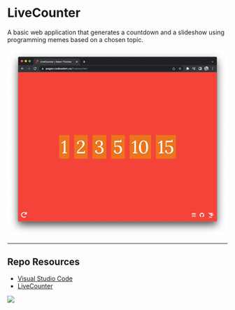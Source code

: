 # LiveCounter

A basic web application that generates a countdown and a slideshow using programming memes based on a chosen topic. 

![LiveCounter](_readme/screenshot-livecounter.png)

***

## Repo Resources

* [Visual Studio Code](https://code.visualstudio.com/)
* [LiveCounter](https://pages.codeadam.ca/livecounter/)

<a href="https://codeadam.ca">
<img src="https://codeadam.ca/images/code-block.png" width="100">
</a>
